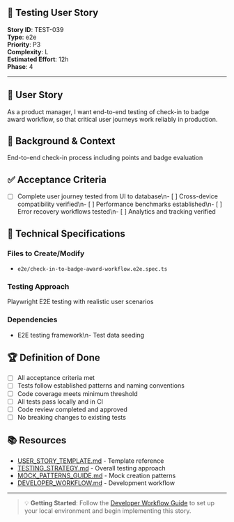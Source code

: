 ## 🧪 Testing User Story

**Story ID**: TEST-039  
**Type**: e2e  
**Priority**: P3  
**Complexity**: L  
**Estimated Effort**: 12h  
**Phase**: 4

---

## 🎯 User Story

As a product manager, I want end-to-end testing of check-in to badge award workflow, so that critical user journeys work reliably in production.

## 📖 Background & Context

End-to-end check-in process including points and badge evaluation

## ✅ Acceptance Criteria

- [ ] Complete user journey tested from UI to database\n- [ ] Cross-device compatibility verified\n- [ ] Performance benchmarks established\n- [ ] Error recovery workflows tested\n- [ ] Analytics and tracking verified

## 🔧 Technical Specifications

### Files to Create/Modify
- `e2e/check-in-to-badge-award-workflow.e2e.spec.ts`


### Testing Approach
Playwright E2E testing with realistic user scenarios

### Dependencies
- E2E testing framework\n- Test data seeding

## 🏆 Definition of Done

- [ ] All acceptance criteria met
- [ ] Tests follow established patterns and naming conventions
- [ ] Code coverage meets minimum threshold
- [ ] All tests pass locally and in CI
- [ ] Code review completed and approved
- [ ] No breaking changes to existing tests

## 📚 Resources

- [USER_STORY_TEMPLATE.md](./USER_STORY_TEMPLATE.md) - Template reference
- [TESTING_STRATEGY.md](./TESTING_STRATEGY.md) - Overall testing approach  
- [MOCK_PATTERNS_GUIDE.md](./MOCK_PATTERNS_GUIDE.md) - Mock creation patterns
- [DEVELOPER_WORKFLOW.md](./DEVELOPER_WORKFLOW.md) - Development workflow

---

> 💡 **Getting Started**: Follow the [Developer Workflow Guide](./DEVELOPER_WORKFLOW.md) to set up your local environment and begin implementing this story.